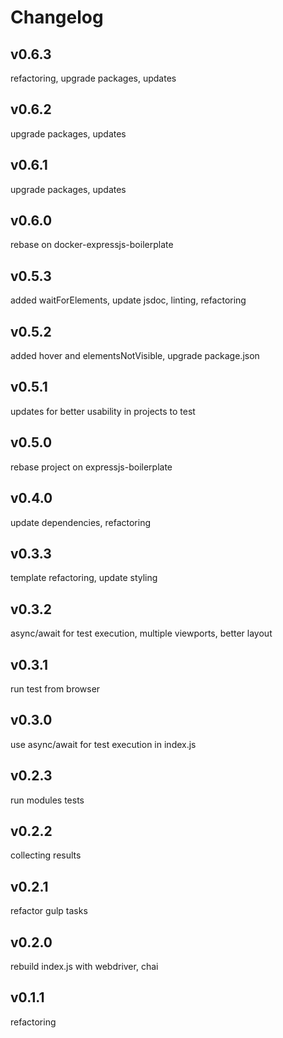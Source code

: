 # Changelog

## v0.6.3
refactoring, upgrade packages, updates

## v0.6.2
upgrade packages, updates

## v0.6.1
upgrade packages, updates

## v0.6.0
rebase on docker-expressjs-boilerplate

## v0.5.3
added waitForElements, update jsdoc, linting, refactoring

## v0.5.2
added hover and elementsNotVisible, upgrade package.json

## v0.5.1
updates for better usability in projects to test

## v0.5.0
rebase project on expressjs-boilerplate

## v0.4.0
update dependencies, refactoring

## v0.3.3
template refactoring, update styling

## v0.3.2
async/await for test execution, multiple viewports, better layout

## v0.3.1
run test from browser

## v0.3.0
use async/await for test execution in index.js

## v0.2.3
run modules tests

## v0.2.2
collecting results

## v0.2.1
refactor gulp tasks

## v0.2.0
rebuild index.js with webdriver, chai

## v0.1.1
refactoring
